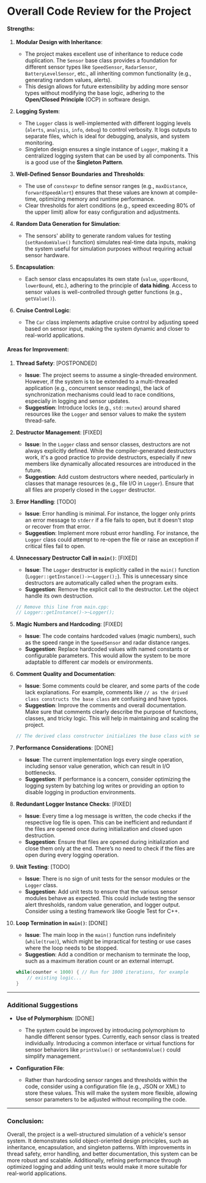 # Overall Code Review for the Project

#### **Strengths:**

1. **Modular Design with Inheritance**:
   - The project makes excellent use of inheritance to reduce code duplication. The `Sensor` base class provides a foundation for different sensor types like `SpeedSensor`, `RadarSensor`, `BatteryLevelSensor`, etc., all inheriting common functionality (e.g., generating random values, alerts).
   - This design allows for future extensibility by adding more sensor types without modifying the base logic, adhering to the **Open/Closed Principle** (OCP) in software design.

2. **Logging System**:
   - The `Logger` class is well-implemented with different logging levels (`alerts`, `analysis`, `info`, `debug`) to control verbosity. It logs outputs to separate files, which is ideal for debugging, analysis, and system monitoring.
   - Singleton design ensures a single instance of `Logger`, making it a centralized logging system that can be used by all components. This is a good use of the **Singleton Pattern**.

3. **Well-Defined Sensor Boundaries and Thresholds**:
   - The use of `constexpr` to define sensor ranges (e.g., `maxDistance`, `forwardSpeedAlert`) ensures that these values are known at compile-time, optimizing memory and runtime performance.
   - Clear thresholds for alert conditions (e.g., speed exceeding 80% of the upper limit) allow for easy configuration and adjustments.

4. **Random Data Generation for Simulation**:
   - The sensors' ability to generate random values for testing (`setRandomValue()` function) simulates real-time data inputs, making the system useful for simulation purposes without requiring actual sensor hardware.

5. **Encapsulation**:
   - Each sensor class encapsulates its own state (`value`, `upperBound`, `lowerBound`, etc.), adhering to the principle of **data hiding**. Access to sensor values is well-controlled through getter functions (e.g., `getValue()`).

6. **Cruise Control Logic**:
   - The `Car` class implements adaptive cruise control by adjusting speed based on sensor input, making the system dynamic and closer to real-world applications.

#### **Areas for Improvement**:

1. **Thread Safety**: [POSTPONDED]
   - **Issue**: The project seems to assume a single-threaded environment. However, if the system is to be extended to a multi-threaded application (e.g., concurrent sensor readings), the lack of synchronization mechanisms could lead to race conditions, especially in logging and sensor updates.
   - **Suggestion**: Introduce locks (e.g., `std::mutex`) around shared resources like the `Logger` and sensor values to make the system thread-safe.

2. **Destructor Management**: [FIXED]
   - **Issue**: In the `Logger` class and sensor classes, destructors are not always explicitly defined. While the compiler-generated destructors work, it's a good practice to provide destructors, especially if new members like dynamically allocated resources are introduced in the future.
   - **Suggestion**: Add custom destructors where needed, particularly in classes that manage resources (e.g., file I/O in `Logger`). Ensure that all files are properly closed in the `Logger` destructor.

3. **Error Handling**: [TODO]
   - **Issue**: Error handling is minimal. For instance, the logger only prints an error message to `stderr` if a file fails to open, but it doesn't stop or recover from that error.
   - **Suggestion**: Implement more robust error handling. For instance, the `Logger` class could attempt to re-open the file or raise an exception if critical files fail to open.

4. **Unnecessary Destructor Call in `main()`**: [FIXED]
   - **Issue**: The `Logger` destructor is explicitly called in the `main()` function (`Logger::getInstance()->~Logger();`). This is unnecessary since destructors are automatically called when the program exits.
   - **Suggestion**: Remove the explicit call to the destructor. Let the object handle its own destruction.

   ```cpp
   // Remove this line from main.cpp:
   // Logger::getInstance()->~Logger();
   ```

5. **Magic Numbers and Hardcoding**: [FIXED]
   - **Issue**: The code contains hardcoded values (magic numbers), such as the speed range in the `SpeedSensor` and radar distance ranges.
   - **Suggestion**: Replace hardcoded values with named constants or configurable parameters. This would allow the system to be more adaptable to different car models or environments.

6. **Comment Quality and Documentation**: 
   - **Issue**: Some comments could be clearer, and some parts of the code lack explanations. For example, comments like `// as the drived class constructs the base class` are confusing and have typos.
   - **Suggestion**: Improve the comments and overall documentation. Make sure that comments clearly describe the purpose of functions, classes, and tricky logic. This will help in maintaining and scaling the project.

   ```cpp
   // The derived class constructor initializes the base class with sensor thresholds.
   ```

7. **Performance Considerations**: [DONE]
   - **Issue**: The current implementation logs every single operation, including sensor value generation, which can result in I/O bottlenecks.
   - **Suggestion**: If performance is a concern, consider optimizing the logging system by batching log writes or providing an option to disable logging in production environments.

8. **Redundant Logger Instance Checks**: [FIXED]
   - **Issue**: Every time a log message is written, the code checks if the respective log file is open. This can be inefficient and redundant if the files are opened once during initialization and closed upon destruction.
   - **Suggestion**: Ensure that files are opened during initialization and close them only at the end. There’s no need to check if the files are open during every logging operation.

9. **Unit Testing**: [TODO]
   - **Issue**: There is no sign of unit tests for the sensor modules or the `Logger` class.
   - **Suggestion**: Add unit tests to ensure that the various sensor modules behave as expected. This could include testing the sensor alert thresholds, random value generation, and logger output. Consider using a testing framework like Google Test for C++.

10. **Loop Termination in `main()`**: [DONE]
    - **Issue**: The main loop in the `main()` function runs indefinitely (`while(true)`), which might be impractical for testing or use cases where the loop needs to be stopped.
    - **Suggestion**: Add a condition or mechanism to terminate the loop, such as a maximum iteration count or an external interrupt.

    ```cpp
    while(counter < 1000) { // Run for 1000 iterations, for example
        // existing logic...
    }
    ```

---

### Additional Suggestions

- **Use of Polymorphism**: [DONE]
   - The system could be improved by introducing polymorphism to handle different sensor types. Currently, each sensor class is treated individually. Introducing a common interface or virtual functions for sensor behaviors like `printValue()` or `setRandomValue()` could simplify management.

- **Configuration File**:
   - Rather than hardcoding sensor ranges and thresholds within the code, consider using a configuration file (e.g., JSON or XML) to store these values. This will make the system more flexible, allowing sensor parameters to be adjusted without recompiling the code.

---

### Conclusion:

Overall, the project is a well-structured simulation of a vehicle's sensor system. It demonstrates solid object-oriented design principles, such as inheritance, encapsulation, and singleton patterns. With improvements in thread safety, error handling, and better documentation, this system can be more robust and scalable. Additionally, refining performance through optimized logging and adding unit tests would make it more suitable for real-world applications.
